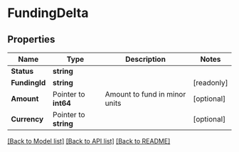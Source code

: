 # FundingDelta

## Properties

Name | Type | Description | Notes
------------ | ------------- | ------------- | -------------
**Status** | **string** |  | 
**FundingId** | **string** |  | [readonly] 
**Amount** | Pointer to **int64** | Amount to fund in minor units | [optional] 
**Currency** | Pointer to **string** |  | [optional] 

[[Back to Model list]](../README.md#documentation-for-models) [[Back to API list]](../README.md#documentation-for-api-endpoints) [[Back to README]](../README.md)


